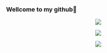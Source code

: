 ### Wellcome to my github👋

<!--
**ja9er/ja9er** is a ✨ _special_ ✨ repository because its `README.md` (this file) appears on your GitHub profile.

Here are some ideas to get you started:

- 🔭 I’m currently working on ...
- 🌱 I’m currently learning ...
- 👯 I’m looking to collaborate on ...
- 🤔 I’m looking for help with ...
- 💬 Ask me about ...
- 📫 How to reach me: ...
- 😄 Pronouns: ...
- ⚡ Fun fact: ...
<div align="center"> <img src="https://metrics.lecoq.io/ja9er?template=classic&config.timezone=Asia%2FShanghai"> </div>
-->

<div align="center">
  
<span><img src="https://visitor-badge.glitch.me/badge?page_id=ja9er"/></span>
 <p><img src="https://github-readme-stats.vercel.app/api/top-langs/?username=ja9er&layout=compact&hide_border=true&langs_count=10"></p>
<img src="https://activity-graph.herokuapp.com/graph?username=Ashutosh00710&theme=github"> 

</div>
